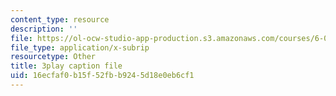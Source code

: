 ```yaml
---
content_type: resource
description: ''
file: https://ol-ocw-studio-app-production.s3.amazonaws.com/courses/6-02-introduction-to-eecs-ii-digital-communication-systems-fall-2012/16ecfaf0b15f52fbb9245d18e0eb6cf1_fQcJNoe-q-s.vtt
file_type: application/x-subrip
resourcetype: Other
title: 3play caption file
uid: 16ecfaf0-b15f-52fb-b924-5d18e0eb6cf1
---
```

